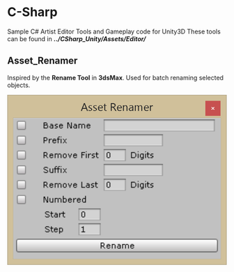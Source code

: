 # C-Sharp
Sample C# Artist Editor Tools and Gameplay code for Unity3D 
These tools can be found in ***../CSharp_Unity/Assets/Editor/***

## Asset_Renamer

Inspired by the **Rename Tool** in **3dsMax**. Used for batch renaming selected objects.

![Sampleimage](Samples/asset_renamer.png)
